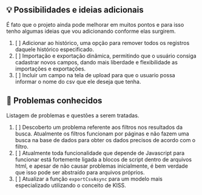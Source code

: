 ## 💡 Possibilidades e ideias adicionais
É fato que o projeto ainda pode melhorar em muitos pontos e para isso tenho algumas ideias que vou adicionando conforme elas surgirem.
1. [ ] Adicionar ao histórico, uma opção para remover todos os registros daquele histórico especificado.
2. [ ] Importação e exportação dinâmica, permitindo que o usuário consiga cadastrar novos campos, dando mais liberdade e flexibilidade as importações e exportações.
3. [ ] Incluir um campo na tela de upload para que o usuario possa informar o nome do csv que ele deseja que tenha. 

## 🚨 Problemas conhecidos
Listagem de problemas e questões a serem tratadas.
1. [ ] Descoberto um problema referente aos filtros nos resultados da busca. Atualmente os filtros funcionam por páginas e não fazem uma busca na base de dados para obter os dados precisos de acordo com o filtro.
2. [ ] Atualmente toda funcionalidade que depende de Javascript para funcionar está fortemente ligada a blocos de script dentro de arquivos html, e apesar de não causar problemas inicialmente, é bem verdade que isso pode ser abstraído para arquivos próprios.
3. [ ] Atualizar a função  ```exportCsvAsync``` para um modelo mais especializado utilizando o conceito de KISS. 